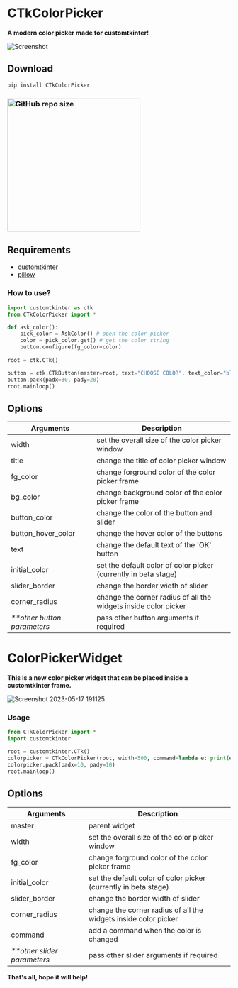 # CTkColorPicker
**A modern color picker made for customtkinter!**

![Screenshot](https://user-images.githubusercontent.com/89206401/209182773-d76bf05c-610e-4297-aec5-7bb61a11d6d3.jpg)

## Download

```
pip install CTkColorPicker
```

### [<img alt="GitHub repo size" src="https://img.shields.io/github/repo-size/Akascape/CTkColorPicker?&color=white&label=Source%20Code&logo=Python&logoColor=yellow&style=for-the-badge"  width="300">](https://github.com/Akascape/CTkColorPicker/archive/refs/heads/main.zip)

## Requirements
- [customtkinter](https://github.com/TomSchimansky/CustomTkinter)
- [pillow](https://pypi.org/project/Pillow/)

### How to use?
```python
import customtkinter as ctk
from CTkColorPicker import *

def ask_color():
    pick_color = AskColor() # open the color picker
    color = pick_color.get() # get the color string
    button.configure(fg_color=color)
    
root = ctk.CTk()

button = ctk.CTkButton(master=root, text="CHOOSE COLOR", text_color="black", command=ask_color)
button.pack(padx=30, pady=20)
root.mainloop()
```

## Options
| Arguments | Description |
|---------|-------------|
| width | set the overall size of the color picker window |
| title | change the title of color picker window |
| fg_color | change forground color of the color picker frame |
| bg_color | change background color of the color picker frame |
| button_color | change the color of the button and slider |
| button_hover_color | change the hover color of the buttons |
| text | change the default text of the 'OK' button |
| initial_color | set the default color of color picker (currently in beta stage) |
| slider_border | change the border width of slider |
| corner_radius | change the corner radius of all the widgets inside color picker |
| _**other button parameters_ | pass other button arguments if required |

# ColorPickerWidget
**This is a new color picker widget that can be placed inside a customtkinter frame.**

![Screenshot 2023-05-17 191125](https://github.com/Akascape/CTkColorPicker/assets/89206401/ca03751a-90a3-45e6-8ba4-745a92ab1c12)

### Usage
```python
from CTkColorPicker import *
import customtkinter

root = customtkinter.CTk()
colorpicker = CTkColorPicker(root, width=500, command=lambda e: print(e))
colorpicker.pack(padx=10, pady=10)
root.mainloop()
```

## Options
| Arguments | Description |
|---------|-------------|
| master | parent widget |
| width | set the overall size of the color picker window |
| fg_color | change forground color of the color picker frame |
| initial_color | set the default color of color picker (currently in beta stage) |
| slider_border | change the border width of slider |
| corner_radius | change the corner radius of all the widgets inside color picker |
| command | add a command when the color is changed |
| _**other slider parameters_ | pass other slider arguments if required |

**That's all, hope it will help!**
